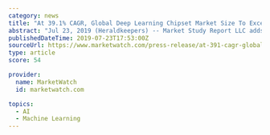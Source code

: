```yaml
---
category: news
title: "At 39.1% CAGR, Global Deep Learning Chipset Market Size To Exceed USD 6310 Million by 2024"
abstract: "Jul 23, 2019 (Heraldkeepers) -- Market Study Report LLC adds \"Global Deep Learning Chipset Market Report\" new report to its research database. The report spread across 124 pages with table and figures in it. The report provides information on Industry ..."
publishedDateTime: 2019-07-23T17:53:00Z
sourceUrl: https://www.marketwatch.com/press-release/at-391-cagr-global-deep-learning-chipset-market-size-to-exceed-usd-6310-million-by-2024-2019-07-23
type: article
score: 54

provider:
  name: MarketWatch
  id: marketwatch.com

topics:
  - AI
  - Machine Learning
---
```


